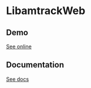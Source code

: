 # LibamtrackWeb

## Demo
[See online](https://libamtrack.github.io/web/)

## Documentation
[See docs](https://libamtrackweb.readthedocs.io/en/latest/)

